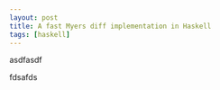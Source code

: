```yaml
---
layout: post
title: A fast Myers diff implementation in Haskell
tags: [haskell]
---
```


asdfasdf

fdsafds
